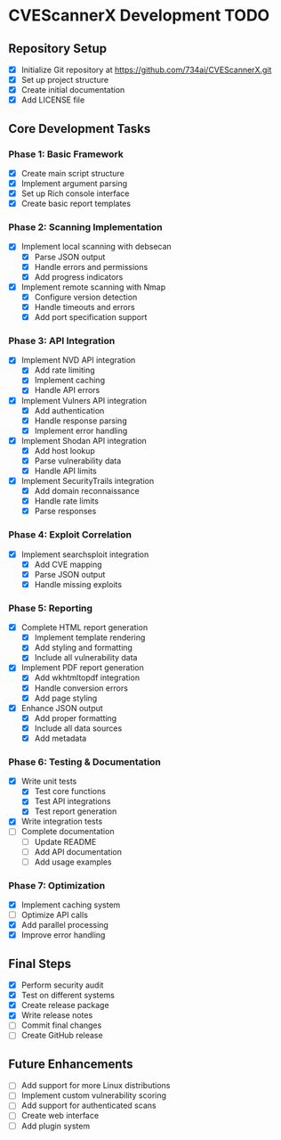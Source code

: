 # CVEScannerX Development TODO

## Repository Setup
- [x] Initialize Git repository at https://github.com/734ai/CVEScannerX.git
- [x] Set up project structure
- [x] Create initial documentation
- [x] Add LICENSE file

## Core Development Tasks

### Phase 1: Basic Framework
- [x] Create main script structure
- [x] Implement argument parsing
- [x] Set up Rich console interface
- [x] Create basic report templates

### Phase 2: Scanning Implementation
- [x] Implement local scanning with debsecan
  - [x] Parse JSON output
  - [x] Handle errors and permissions
  - [x] Add progress indicators
- [x] Implement remote scanning with Nmap
  - [x] Configure version detection
  - [x] Handle timeouts and errors
  - [x] Add port specification support

### Phase 3: API Integration
- [x] Implement NVD API integration
  - [x] Add rate limiting
  - [x] Implement caching
  - [x] Handle API errors
- [x] Implement Vulners API integration
  - [x] Add authentication
  - [x] Handle response parsing
  - [x] Implement error handling
- [x] Implement Shodan API integration
  - [x] Add host lookup
  - [x] Parse vulnerability data
  - [x] Handle API limits
- [x] Implement SecurityTrails integration
  - [x] Add domain reconnaissance
  - [x] Handle rate limits
  - [x] Parse responses

### Phase 4: Exploit Correlation
- [x] Implement searchsploit integration
  - [x] Add CVE mapping
  - [x] Parse JSON output
  - [x] Handle missing exploits

### Phase 5: Reporting
- [x] Complete HTML report generation
  - [x] Implement template rendering
  - [x] Add styling and formatting
  - [x] Include all vulnerability data
- [x] Implement PDF report generation
  - [x] Add wkhtmltopdf integration
  - [x] Handle conversion errors
  - [x] Add page styling
- [x] Enhance JSON output
  - [x] Add proper formatting
  - [x] Include all data sources
  - [x] Add metadata

### Phase 6: Testing & Documentation
- [x] Write unit tests
  - [x] Test core functions
  - [x] Test API integrations
  - [x] Test report generation
- [x] Write integration tests
- [ ] Complete documentation
  - [ ] Update README
  - [ ] Add API documentation
  - [ ] Add usage examples

### Phase 7: Optimization
- [x] Implement caching system
- [ ] Optimize API calls
- [x] Add parallel processing
- [x] Improve error handling

## Final Steps
- [x] Perform security audit
- [x] Test on different systems
- [x] Create release package
- [x] Write release notes
- [ ] Commit final changes
- [ ] Create GitHub release

## Future Enhancements
- [ ] Add support for more Linux distributions
- [ ] Implement custom vulnerability scoring
- [ ] Add support for authenticated scans
- [ ] Create web interface
- [ ] Add plugin system
